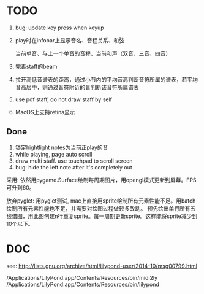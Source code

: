 # TODO

1. bug: update key press when keyup
2. play时在infobar上显示音名、音程关系、和弦

    当前单音、与上一个单音的音程、当前和声（双音、三音、四音）

3. 完善staff的beam
4. 拉开高低音谱表的距离，通过小节内的平均音高判断音符所属的谱表，若平均音高居中，则通过音符附近的音判断该音符所属谱表
5. use pdf staff, do not draw staff by self

6. MacOS上支持retina显示


## Done

1. 锁定hightlight notes为当前正play的音
2. while playing, page auto scroll
4. draw multi staff. use touchpad to scroll screen
5. bug: hide the left note after it's completely out


采用:
依然用pygame.Surface绘制每周期图片，用opengl模式更新到屏幕。FPS可升到60。

放弃pyglet:
用pyglet测试, mac上直接用sprite绘制所有元素性能不足。用batch绘制所有元素性能也不足，并需要对绘图过程做较多改动。
预先绘出单行所有五线谱图，用此图创建n行重复sprite。每一周期更新sprite。这样能将sprite减少到10个以下。


# DOC

see:
http://lists.gnu.org/archive/html/lilypond-user/2014-10/msg00799.html

/Applications/LilyPond.app/Contents/Resources/bin/midi2ly
/Applications/LilyPond.app/Contents/Resources/bin/lilypond
